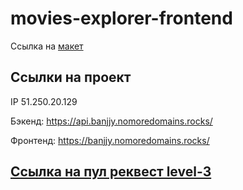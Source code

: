 # movies-explorer-frontend

Ссылка на [макет](https://disk.yandex.ru/d/xajJ96e1W95iEQ)


## Ссылки на проект

IP 51.250.20.129  

Бэкенд: https://api.banjjy.nomoredomains.rocks/ 

Фронтенд: https://banjjy.nomoredomains.rocks/  


## [Ссылка на пул реквест level-3](https://github.com/Artur766/movies-explorer-frontend/pull/2)